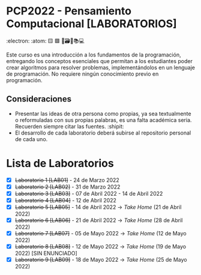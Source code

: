 # PCP2022 - Pensamiento Computacional [LABORATORIOS]
:electron: :atom: :yellow_square: :green_square: :satellite::card_file_box::open_file_folder::books::computer:

Este curso es una introducción a los fundamentos de la programación, entregando los conceptos esenciales que permitan a los estudiantes poder crear algoritmos para resolver problemas, implementándolos en un lenguaje de programación. No requiere ningún conocimiento previo en programación.

## Consideraciones
- Presentar las ideas de otra persona como propias, ya sea textualmente o reformuladas con sus propias palabras, es una falta académica seria. Recuerden siempre citar las fuentes. :shipit:
- El desarrollo de cada laboratorio deberá subirse al repositorio personal de cada uno.

# Lista de Laboratorios 

- [X] ~~Laboratorio 1 [LAB01]~~ - 24 de Marzo 2022
- [X] ~~Laboratorio 2 [LAB02]~~ - 31 de Marzo 2022
- [X] ~~Laboratorio 3 [LAB03]~~ - 07 de Abril 2022 - 14 de Abril 2022
- [X] ~~Laboratorio 4 [LAB04]~~ - 12 de Abril 2022
- [X] ~~Laboratorio 5 [LAB05]~~ - 14 de Abril 2022 -> _Take Home_ (21 de Abril 2022)
- [X] ~~Laboratorio 6 [LAB06]~~ - 21 de Abril 2022 -> _Take Home_ (28 de Abril 2022) 
- [X] ~~Laboratorio 7 [LAB07]~~ - 05 de Mayo 2022 -> _Take Home_ (12 de Mayo 2022) 
- [X] ~~Laboratorio 8 [LAB08]~~ - 12 de Mayo 2022 -> _Take Home_ (19 de Mayo 2022) [SIN ENUNCIADO]
- [X] ~~Laboratorio 9 [LAB09]~~ - 18 de Mayo 2022 -> _Take Home_ (25 de Mayo 2022) 
